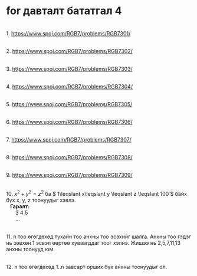 # for давталт бататгал 4

<br>1. https://www.spoj.com/RGB7/problems/RGB7301/

<br>2. https://www.spoj.com/RGB7/problems/RGB7302/

<br>3. https://www.spoj.com/RGB7/problems/RGB7303/

<br>4. https://www.spoj.com/RGB7/problems/RGB7304/

<br>5. https://www.spoj.com/RGB7/problems/RGB7305/

<br>6. https://www.spoj.com/RGB7/problems/RGB7306/

<br>7. https://www.spoj.com/RGB7/problems/RGB7307/

<br>8. https://www.spoj.com/RGB7/problems/RGB7308/

<br>9. https://www.spoj.com/RGB7/problems/RGB7309/

<br>10. $x^2 + y^2 = z^2$ ба $ 1\leqslant x\leqslant y \leqslant z \leqslant 100 $ байх бүх x, y, z тоонуудыг хэвлэ. 
<br>&ensp; **Гаралт:** 
<br>&ensp;&ensp;&ensp; 3  4  5
<br>&ensp;&ensp;&ensp; ...

<br>11. n тоо өгөгдөхөд тухайн тоо анхны тоо эсэхийг шалга. Анхны тоо гэдэг нь зөвхөн 1 эсвэл өөртөө хуваагддаг тоог хэлнэ. Жишээ нь 2,5,7,11,13 анхны тоонууд юм.

<br>12. n тоо өгөгдөхөд 1..n завсарт орших бүх анхны тоонуудыг ол.

<!-- &ensp; **Гаралт:** 
<br>&ensp;&ensp;&ensp;&ensp; 0 0
<br>&ensp; &ensp;&ensp;&ensp;1 1
<br>&ensp; &ensp;&ensp;&ensp;1 4
<br>&ensp; &ensp;&ensp;&ensp;2 2
<br>&ensp; &ensp;&ensp;&ensp;2 3
<br>&ensp; &ensp;&ensp;&ensp;3 2
<br>&ensp; &ensp;&ensp;&ensp;3 3
<br>&ensp; &ensp;&ensp;&ensp;4 1
<br>&ensp; &ensp;&ensp;&ensp;4 4 -->

